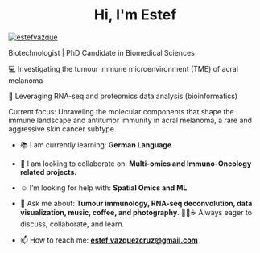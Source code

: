 <h1 align="center">Hi, I'm Estef </h1>

<p align="left"> <a href="https://twitter.com/estefvazque" target="blank"><img src="https://img.shields.io/twitter/follow/estefvazque?logo=twitter&style=for-the-badge" alt="estefvazque" /></a> </p>

Biotechnologist | PhD Candidate in Biomedical Sciences 

💻 Investigating the tumour immune microenvironment (TME) of acral melanoma  

🧬 Leveraging RNA-seq and proteomics data analysis (bioinformatics)

Current focus: Unraveling the molecular components that shape the immune landscape and antitumor immunity in acral melanoma, a rare and aggressive skin cancer subtype.

- 📚 I am currently learning: **German Language**

- 🔬 I am looking to collaborate on: **Multi-omics and Immuno-Oncology related projects.**

- ☺︎ I’m looking for help with: **Spatial Omics and ML**

- 💬 Ask me about: **Tumour immunology, RNA-seq deconvolution, data visualization, music, coffee, and photography**. 🎸🎶☕ Always eager to discuss, collaborate, and learn. 

- 📫 How to reach me: **estef.vazquezcruz@gmail.com**
